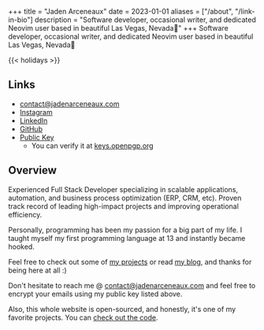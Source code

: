 +++
title = "Jaden Arceneaux"
date = 2023-01-01
aliases = ["/about", "/link-in-bio"]
description = "Software developer, occasional writer, and dedicated Neovim user based in beautiful Las Vegas, Nevada🌵"
+++
Software developer, occasional writer, and dedicated Neovim user based
in beautiful Las Vegas, Nevada🌵

{{< holidays >}}


## Links

- contact@jadenarceneaux.com
- [Instagram](https://www.instagram.com/jaden.svg/)
- [LinkedIn](https://www.linkedin.com/in/jaden-arceneaux/)
- [GitHub](https://github.com/jadens-arc)
- [Public Key](/misc#my-pgp-public-key--download)
  - You can verify it at [keys.openpgp.org](https://keys.openpgp.org/)

## Overview

Experienced Full Stack Developer specializing in scalable applications, automation, and business process optimization (ERP, CRM, etc). Proven track record of leading high-impact projects and improving operational efficiency.

Personally, programming has been my passion for a big part of my
life. I taught myself my first programming language at 13 and
instantly became hooked.

Feel free to check out some of [my projects](/projects) or read [my blog](/posts), and thanks
for being here at all :)

Don't hesitate to reach me @ contact@jadenarceneaux.com and feel free to encrypt your emails using my public key listed above.

Also, this whole website is open-sourced, and honestly, it's one of my favorite projects. You can [check out the code](https://github.com/jadens-arc/jadenarceneaux.com).
